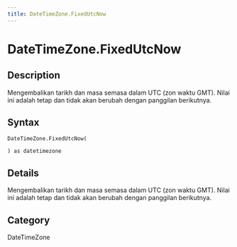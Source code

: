 ```yaml
---
title: DateTimeZone.FixedUtcNow
---
```


# DateTimeZone.FixedUtcNow


## Description

Mengembalikan tarikh dan masa semasa dalam UTC (zon waktu GMT). Nilai ini adalah tetap dan tidak akan berubah dengan panggilan berikutnya.


## Syntax

```powerquery
DateTimeZone.FixedUtcNow(

) as datetimezone
```


## Details

Mengembalikan tarikh dan masa semasa dalam UTC (zon waktu GMT). Nilai ini adalah tetap dan tidak akan berubah dengan panggilan berikutnya.



## Category
DateTimeZone
